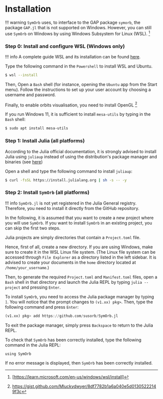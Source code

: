 # Installation


!!! warning 
    `SymOrb` uses, to interface to the GAP package `symorb`, the package `GAP.jl` that is not supported on Windows. However, you can still use `SymOrb` on Windows by using Windows Subsystem for Linux (WSL). [^1]

### Step 0: Install and configure WSL (Windows only)
!!! info
    A complete guide WSL and its installation can be found [here](https://learn.microsoft.com/en-us/windows/wsl/install). 

Type the  following command in the `Powershell` to install WSL and Ubuntu.
```bash
$ wsl --install
```

Then, Open a `Bash` shell (for instance, opening the `Ubuntu` app from the Start menu). Follow the instructions to set up your user account by choosing a username and password.

Finally, to enable orbits visualisation, you need to install OpenGL [^2]

If you run Windows 11, it is sufficient to install `mesa-utils` by typing in the `Bash` shell:

```bash
$ sudo apt install mesa-utils
```

### Step 1: Install Julia (all platforms)
According to the Julia official documentation, it is strongly advised to install Julia using `juliaup` instead of using the distribution's package manager and binaries (see [here](https://github.com/JuliaLang/juliaup))

Open a shell and type the following command to install `juliaup`:
```bash
$ curl -fsSL https://install.julialang.org | sh -s -- -y
``` 

### Step 2: Install `SymOrb` (all platforms)
!!! info
    `SymOrb.jl` is not yet registered in the Julia General registry. Therefore, you need to install it directly from the GitHub repository.

In the following, it is assumed that you want to create a new project where you will use `SymOrb`. If you want to install `SymOrb` in an existing project, you can skip the first two steps.


Julia projects are simply directories that contain a `Project.toml` file. 

Hence, first of all, create a new directory. If you are using Windows, make sure to create it in the WSL Linux file system. (The Linux file system can be accessed through `File Explorer` as a directory listed in the left sidebar. It is advised to create your documents in the `home` directory located at `/home/your_username`.)

Then, to generate the required `Project.toml` and `Manifest.toml` files, open a `Bash` shell in that directory and launch the Julia REPL by typing `julia --project` and pressing `Enter`.

To install `SymOrb`, you need to access the Julia package manager by typing `]`. You will notice that the prompt changes to `(v1.xx) pkg>`. Then, type the following command and press `Enter`:
```julia
(v1.xx) pkg> add https://github.com/susorb/SymOrb.jl
```

To exit the package manager, simply press `Backspace` to return to the Julia REPL.

To check that `SymOrb` has been correctly installed, type the following command in the Julia REPL:
```@repl
using SymOrb
```

If no error message is displayed, then `SymOrb` has been correctly installed.


[^1]: [https://learn.microsoft.com/en-us/windows/wsl/install]
[^2]: https://gist.github.com/Mluckydwyer/8df7782b1a6a040e5d01305222149f3c
